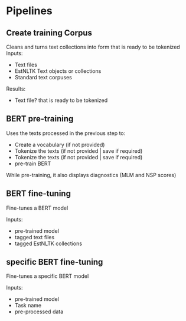 # Pipelines

## Create training Corpus

Cleans and turns text collections into form that is ready to be tokenized
Inputs:
 * Text files
 * EstNLTK Text objects or collections
 * Standard text corpuses

Results:
 * Text file? that is ready to be tokenized

## BERT pre-training

Uses the texts processed in the previous step to:
 * Create a vocabulary (if not provided)
 * Tokenize the texts (if not provided | save if required)
 * Tokenize the texts (if not provided | save if required)
 * pre-train BERT

While pre-training, it also displays diagnostics (MLM and NSP scores)

## BERT fine-tuning

Fine-tunes a BERT model

Inputs:
 * pre-trained model
 * tagged text files
 * tagged EstNLTK collections

## specific BERT fine-tuning

Fine-tunes a specific BERT model

Inputs:
 * pre-trained model
 * Task name
 * pre-processed data

